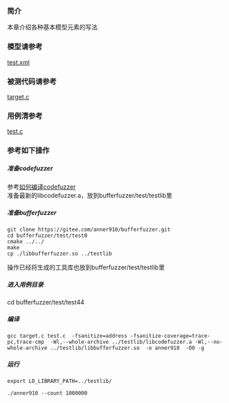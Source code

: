 ### 简介
本章介绍各种基本模型元素的写法

### 模型请参考  
[test.xml](../test/test44/test.xml)

### 被测代码请参考  

[target.c](../test/test44/target.c)


### 用例清参考  
[test.c](../test/test44/test.c)



### 参考如下操作


##### 准备codefuzzer
参考[如何编译codefuzzer](https://gitee.com/anner910/codefuzzer/blob/master/doc/%E5%B7%A5%E5%85%B7%E5%A6%82%E4%BD%95%E7%BC%96%E8%AF%91.md)   
准备最新的libcodefuzzer.a，放到bufferfuzzer/test/testlib里

##### 准备bufferfuzzer
```
git clone https://gitee.com/anner910/bufferfuzzer.git
cd bufferfuzzer/test/test0
cmake ../../
make
cp ./libbufferfuzzer.so ../testlib
```
操作已经将生成的工具库也放到bufferfuzzer/test/testlib里

##### 进入用例目录
cd bufferfuzzer/test/test44

##### 编译
```
gcc target.c test.c  -fsanitize=address -fsanitize-coverage=trace-pc,trace-cmp  -Wl,--whole-archive ../testlib/libcodefuzzer.a -Wl,--no-whole-archive ../testlib/libbufferfuzzer.so  -o anner910  -O0 -g
```
##### 运行
```
export LD_LIBRARY_PATH=../testlib/

./anner910 --count 1000000
```

